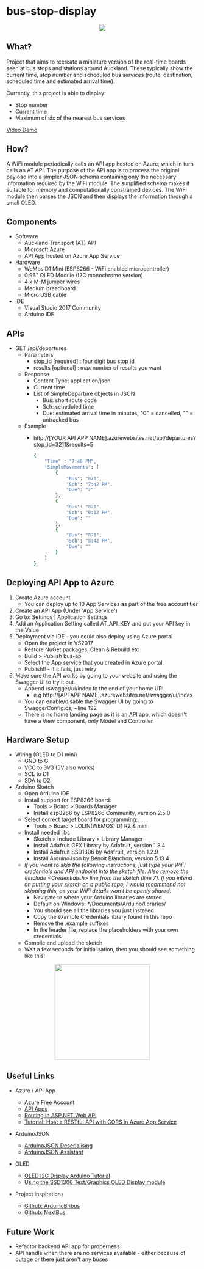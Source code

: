 ﻿# bus-stop-display

<p align="center">
    <img src="images/full-view.jpg"/>
</p>

## What?
Project that aims to recreate a miniature version of the real-time boards seen at bus stops and stations around Auckland. These typically show the current time, stop number and scheduled bus services (route, destination, scheduled time and estimated arrival time).

Currently, this project is able to display:
- Stop number
- Current time
- Maximum of six of the nearest bus services

<a href="https://youtu.be/kkRMtoPPfk8" target="_blank"> Video Demo </a>

## How?
A WiFi module periodically calls an API app hosted on Azure, which in turn calls an AT API. The purpose of the API app is to process the original payload into a simpler JSON schema containing only the necessary information required by the WiFi module. The simplified schema makes it suitable for memory and computationally constrained devices. The WiFi module then parses the JSON and then displays the information through a small OLED. 

## Components
- Software
    - Auckland Transport (AT) API
    - Microsoft Azure 
    - API App hosted on Azure App Service
- Hardware
    - WeMos D1 Mini (ESP8266 - WiFi enabled microcontroller)
    - 0.96" OLED Module (I2C monochrome version)
    - 4 x M-M jumper wires
    - Medium breadboard
    - Micro USB cable
- IDE
    - Visual Studio 2017 Community
    - Arduino IDE

## APIs
- GET /api/departures
    - Parameters
        - stop_id [required] : four digit bus stop id
        - results [optional] : max number of results you want
    - Response
        - Content Type: application/json
        - Current time
        - List of SimpleDeparture objects in JSON
            - Bus: short route code
            - Sch: scheduled time
            - Due: estimated arrival time in minutes, "C" = cancelled, "" = untracked bus
    - Example
        - http://[YOUR API APP NAME].azurewebsites.net/api/departures?stop_id=3211&results=5

            ```bash
            {
                "Time" : "7:40 PM",
                "SimpleMovements": [
                    {
                        "Bus": "871",
                        "Sch": "7:42 PM",
                        "Due": "2"
                    },
                    {
                        "Bus": "871",
                        "Sch": "8:12 PM",
                        "Due": ""
                    },
                    {
                        "Bus": "871",
                        "Sch": "8:42 PM",
                        "Due": ""
                    }
                ]
            }
            ```

## Deploying API App to Azure
1. Create Azure account
    - You can deploy up to 10 App Services as part of the free account tier  
2. Create an API App (Under 'App Service')
3. Go to: Settings | Application Settings
4. Add an Application Setting called AT_API_KEY and put your API key in the Value
5. Deployment via IDE - you could also deploy using Azure portal
    - Open the project in VS2017
    - Restore NuGet packages, Clean & Rebuild etc
    - Build > Publish bus-api
    - Select the App service that you created in Azure portal.
    - Publish!! - if it fails, just retry
6. Make sure the API works by going to your website and using the Swagger UI to try it out.
    - Append /swagger/ui/index to the end of your home URL
        - e.g http://[API APP NAME].azurewebsites.net/swagger/ui/index
    - You can enable/disable the Swagger UI by going to SwaggerConfig.cs, ~line 192
    - There is no home landing page as it is an API app, which doesn't have a View component, only Model and Controller

## Hardware Setup
- Wiring (OLED to D1 mini)
    - GND to G
    - VCC to 3V3 (5V also works)
    - SCL to D1
    - SDA to D2
- Arduino Sketch
    - Open Arduino IDE
    - Install support for ESP8266 board: 
        - Tools > Board > Boards Manager
        - Install esp8266 by ESP8266 Community, version 2.5.0
    - Select correct target board for programming:
        - Tools > Board > LOLIN(WEMOS) D1 R2 & mini
    - Install needed libs 
        - Sketch > Include Library > Library Manager
        - Install Adafruit GFX Library by Adafruit, version 1.3.4
        - Install Adafruit SSD1306 by Adafruit, version 1.2.9
        - Install ArduinoJson by Benoit Blanchon, version 5.13.4
    - _If you want to skip the following instructions, just type your WiFi credentials and API endpoint into the sketch file. Also remove the #include <Credentials.h> line from the sketch (line 7). If you intend on putting your sketch on a public repo, I would recommend not skipping this, as your WiFi details won't be openly shared._ 
        - Navigate to where your Arduino libraries are stored
        - Default on Windows: */Documents/Arduino/libraries/
        - You should see all the libraries you just installed
        - Copy the example Credentials library found in this repo
        - Remove the .example suffixes
        - In the header file, replace the placeholders with your own credentials
    - Compile and upload the sketch
    - Wait a few seconds for initialisation, then you should see something like this!

<p align="center">
    <img src="images/oled-view-cropped.jpg" width="250"/>
</p>

## Useful Links
- Azure / API App
    - [Azure Free Account](https://azure.microsoft.com/en-us/free/free-account-faq/)
    - [API Apps](https://azure.microsoft.com/en-us/services/app-service/api/)
    - [Routing in ASP.NET Web API](https://docs.microsoft.com/en-us/aspnet/web-api/overview/web-api-routing-and-actions/routing-in-aspnet-web-api)
    - [Tutorial: Host a RESTful API with CORS in Azure App Service](https://docs.microsoft.com/en-us/azure/app-service/app-service-web-tutorial-rest-api)

- ArduinoJSON
    - [ArduinoJSON Deserialising](https://arduinojson.org/v5/doc/decoding/)
    - [ArduinoJSON Assistant](https://arduinojson.org/v5/assistant/)
    
- OLED
    - [OLED I2C Display Arduino Tutorial](https://startingelectronics.org/tutorials/arduino/modules/OLED-128x64-I2C-display/)
    - [Using the SSD1306 Text/Graphics OLED Display module](http://engineeringnotes.blogspot.com/2013/07/using-ssd1306-textgraphics-display.html)

- Project inspirations
    - [Github: ArduinoBribus](https://github.com/joeybronner/arduinobribus)
    - [Github: NextBus](https://github.com/jallier/NextBus)


## Future Work
- Refactor backend API app for properness
- API handle when there are no services available - either because of outage or there just aren't any buses